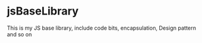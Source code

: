 # jsBaseLibrary
This is my JS base library, include code bits, encapsulation, Design pattern and so on
